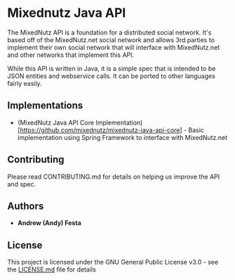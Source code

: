 # Mixednutz Java API

The MixedNutz API is a foundation for a distributed social network.  It's based off of the MixedNutz.net social network and allows 3rd parties to implement their own social network that will interface with MixedNutz.net and other networks that implement this API.

While this API is written in Java, it is a simple spec that is intended to be JSON entities and webservice calls.  It can be ported to other languages fairly easily.

## Implementations

* (MixedNutz Java API Core Implementation)[https://github.com/mixednutz/mixednutz-java-api-core] - Basic implementation using Spring Framework to interface with MixedNutz.net

## Contributing

Please read CONTRIBUTING.md for details on helping us improve the API and spec.

## Authors

* **Andrew (Andy) Festa**

## License

This project is licensed under the GNU General Public License v3.0 - see the [LICENSE.md](LICENSE.md) file for details
